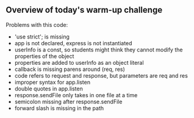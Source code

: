 ## Overview of today's warm-up challenge

Problems with this code:
- 'use strict'; is missing
- app is not declared, express is not instantiated
- userInfo is a const, so students might think they cannot modify the properties of the object
- properties are added to userInfo as an object literal
- callback is missing parens around (req, res)
- code refers to request and response, but parameters are req and res
- improper syntax for app.listen
- double quotes in app.listen
- response.sendFile only takes in one file at a time
- semicolon missing after response.sendFile
- forward slash is missing in the path

